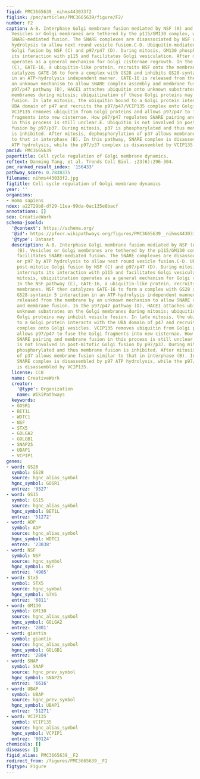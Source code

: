 ```yaml
---
figid: PMC3665639__nihms443033f2
figlink: /pmc/articles/PMC3665639/figure/F2/
number: F2
caption: A-B. Interphase Golgi membrane fusion mediated by NSF (A) and p97/p37 (B).
  Vesicles or Golgi membranes are tethered by the p115/GM130 complex, which facilitates
  SNARE-mediated fusion. The SNARE complexes are disassociated by NSF or p97 by ATP
  hydrolysis to allow next round vesicle fusion.C-D. Ubiquitin-mediated post-mitotic
  Golgi fusion by NSF (C) and p97/p47 (D). During mitosis, GM130 phosphorylation interrupts
  its interaction with p115 and facilitates Golgi vesiculation. After mitosis, ubiquitination
  operates as a general mechanism for Golgi cisternae regrowth. In the NSF pathway
  (C), GATE-16, a ubiquitin-like protein, recruits NSF onto the membranes. NSF then
  catalyzes GATE-16 to form a complex with GS28 and inhibits GS28-syntaxin 5 interaction
  in an ATP-hydrolysis independent manner. GATE-16 is released from the membrane by
  an unknown mechanism to allow SNARE complex assembly and membrane fusion. In the
  p97/p47 pathway (D), HACE1 attaches ubiquitin onto unknown substrates on the Golgi
  membranes during mitosis; ubiquitination of these Golgi proteins may inhibit vesicle
  fusion. In late mitosis, the ubiquitin bound to a Golgi protein interacts with the
  UBA domain of p47 and recruits the p97/p47/VCIP135 complex onto Golgi vesicles.
  VCIP135 removes ubiquitin from Golgi proteins and allows p97/p47 to fuse the Golgi
  fragments into new cisternae. How p97/p47 regulates SNARE pairing and membrane fusion
  in this process is still unclear.E. Ubiquitin is not involved in post-mitotic Golgi
  fusion by p97/p37. During mitosis, p37 is phosphorylated and thus membrane fusion
  is inhibited. After mitosis, dephosphorylation of p37 allows membrane fusion similar
  to that in interphase (B). In this pathway, SNARE complex is disassembled by p97
  ATP hydrolysis, while the p97/p37 complex is disassembled by VCIP135.
pmcid: PMC3665639
papertitle: Cell cycle regulation of Golgi membrane dynamics.
reftext: Danming Tang, et al. Trends Cell Biol. ;23(6):296-304.
pmc_ranked_result_index: '156433'
pathway_score: 0.7838375
filename: nihms443033f2.jpg
figtitle: Cell cycle regulation of Golgi membrane dynamics
year: ''
organisms:
- Homo sapiens
ndex: a22729b8-df29-11ea-99da-0ac135e8bacf
annotations: []
seo: CreativeWork
schema-jsonld:
  '@context': https://schema.org/
  '@id': https://pfocr.wikipathways.org/figures/PMC3665639__nihms443033f2.html
  '@type': Dataset
  description: A-B. Interphase Golgi membrane fusion mediated by NSF (A) and p97/p37
    (B). Vesicles or Golgi membranes are tethered by the p115/GM130 complex, which
    facilitates SNARE-mediated fusion. The SNARE complexes are disassociated by NSF
    or p97 by ATP hydrolysis to allow next round vesicle fusion.C-D. Ubiquitin-mediated
    post-mitotic Golgi fusion by NSF (C) and p97/p47 (D). During mitosis, GM130 phosphorylation
    interrupts its interaction with p115 and facilitates Golgi vesiculation. After
    mitosis, ubiquitination operates as a general mechanism for Golgi cisternae regrowth.
    In the NSF pathway (C), GATE-16, a ubiquitin-like protein, recruits NSF onto the
    membranes. NSF then catalyzes GATE-16 to form a complex with GS28 and inhibits
    GS28-syntaxin 5 interaction in an ATP-hydrolysis independent manner. GATE-16 is
    released from the membrane by an unknown mechanism to allow SNARE complex assembly
    and membrane fusion. In the p97/p47 pathway (D), HACE1 attaches ubiquitin onto
    unknown substrates on the Golgi membranes during mitosis; ubiquitination of these
    Golgi proteins may inhibit vesicle fusion. In late mitosis, the ubiquitin bound
    to a Golgi protein interacts with the UBA domain of p47 and recruits the p97/p47/VCIP135
    complex onto Golgi vesicles. VCIP135 removes ubiquitin from Golgi proteins and
    allows p97/p47 to fuse the Golgi fragments into new cisternae. How p97/p47 regulates
    SNARE pairing and membrane fusion in this process is still unclear.E. Ubiquitin
    is not involved in post-mitotic Golgi fusion by p97/p37. During mitosis, p37 is
    phosphorylated and thus membrane fusion is inhibited. After mitosis, dephosphorylation
    of p37 allows membrane fusion similar to that in interphase (B). In this pathway,
    SNARE complex is disassembled by p97 ATP hydrolysis, while the p97/p37 complex
    is disassembled by VCIP135.
  license: CC0
  name: CreativeWork
  creator:
    '@type': Organization
    name: WikiPathways
  keywords:
  - GOSR1
  - BET1L
  - WDTC1
  - NSF
  - STX5
  - GOLGA2
  - GOLGB1
  - SNAP25
  - UBAP1
  - VCPIP1
genes:
- word: GS28
  symbol: GS28
  source: hgnc_alias_symbol
  hgnc_symbol: GOSR1
  entrez: '9527'
- word: GS15
  symbol: GS15
  source: hgnc_alias_symbol
  hgnc_symbol: BET1L
  entrez: '51272'
- word: ADP
  symbol: ADP
  source: hgnc_alias_symbol
  hgnc_symbol: WDTC1
  entrez: '23038'
- word: NSF
  symbol: NSF
  source: hgnc_symbol
  hgnc_symbol: NSF
  entrez: '4905'
- word: Stx5
  symbol: STX5
  source: hgnc_symbol
  hgnc_symbol: STX5
  entrez: '6811'
- word: GM130
  symbol: GM130
  source: hgnc_alias_symbol
  hgnc_symbol: GOLGA2
  entrez: '2801'
- word: giantin
  symbol: giantin
  source: hgnc_alias_symbol
  hgnc_symbol: GOLGB1
  entrez: '2804'
- word: SNAP
  symbol: SNAP
  source: hgnc_prev_symbol
  hgnc_symbol: SNAP25
  entrez: '6616'
- word: UBAP
  symbol: UBAP
  source: hgnc_prev_symbol
  hgnc_symbol: UBAP1
  entrez: '51271'
- word: VCIP135
  symbol: VCIP135
  source: hgnc_alias_symbol
  hgnc_symbol: VCPIP1
  entrez: '80124'
chemicals: []
diseases: []
figid_alias: PMC3665639__F2
redirect_from: /figures/PMC3665639__F2
figtype: Figure
---
```

